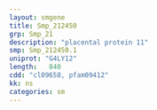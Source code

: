 ```yaml
---
layout: smgene
title: Smp_212450
grp: Smp_21
description: "placental protein 11"
smp: Smp_212450.1
uniprot: "G4LY12"
length:   840
cdd: "cl09658, pfam09412"
kk: ns
categories: sm
---
```

